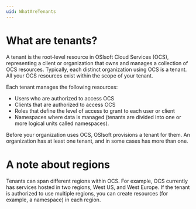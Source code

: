 ```yaml
---
uid: WhatAreTenants
---
```


# What are tenants?

A tenant is the root-level resource in OSIsoft Cloud Services (OCS), representing a client or organization that owns and manages a collection of OCS resources. Typically, each distinct organization using OCS is a tenant. All your OCS resources exist within the scope of your tenant. 
<!--I removed the sentence starting "OCS resources scoped to a tenant deal with identity..." as it seemed too techy for an intro topic. Also, the following text I think says the same thing, from a different (and clearer) viewpoint -->
Each tenant manages the following resources:

- Users who are authorized to access OCS
- Clients that are authorized to access OCS
- Roles that define the level of access to grant to each user or client 
- Namespaces where data is managed (tenants are divided into one or more logical units called namespaces). 

Before your organization uses OCS, OSIsoft provisions a tenant for them. An organization has at least one tenant, and in some cases has more than one. 

# A note about regions
<!-- I think most users won't need to know about Regions, and this is an introductory topic - so I separated out the content with a subtitle. It would be really nice to add a link to more information about Regions, if we have any. Or, if we have it later.
-->
Tenants can span different regions within OCS. For example, OCS currently has services hosted in two regions, West US, and West Europe. If the tenant is authorized to use multiple regions, you can create resources (for example, a namespace) in each region.